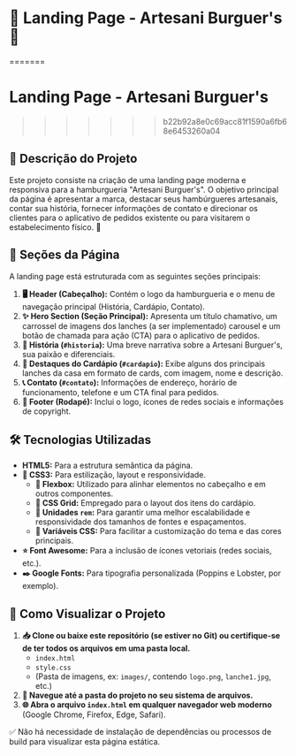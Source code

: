 # 🍔 Landing Page - Artesani Burguer's 🍔
=======
# Landing Page - Artesani Burguer's
>>>>>>> b22b92a8e0c69acc81f1590a6fb68e6453260a04

## 📝 Descrição do Projeto

Este projeto consiste na criação de uma landing page moderna e responsiva para a hamburgueria "Artesani Burguer's". O objetivo principal da página é apresentar a marca, destacar seus hambúrgueres artesanais, contar sua história, fornecer informações de contato e direcionar os clientes para o aplicativo de pedidos existente ou para visitarem o estabelecimento físico. 🎯

## 📖 Seções da Página

A landing page está estruturada com as seguintes seções principais:

1.  **🖥️ Header (Cabeçalho):** Contém o logo da hamburgueria e o menu de navegação principal (História, Cardápio, Contato).
2.  **✨ Hero Section (Seção Principal):** Apresenta um título chamativo, um carrossel de imagens dos lanches (a ser implementado) carousel e um botão de chamada para ação (CTA) para o aplicativo de pedidos.
3.  **📜 História (`#historia`):** Uma breve narrativa sobre a Artesani Burguer's, sua paixão e diferenciais.
4.  **🍔 Destaques do Cardápio (`#cardapio`):** Exibe alguns dos principais lanches da casa em formato de cards, com imagem, nome e descrição.
5.  **📞 Contato (`#contato`):** Informações de endereço, horário de funcionamento, telefone e um CTA final para pedidos.
6.  **👣 Footer (Rodapé):** Inclui o logo, ícones de redes sociais e informações de copyright.

## 🛠️ Tecnologias Utilizadas

* **HTML5:** Para a estrutura semântica da página.
* **🎨 CSS3:** Para estilização, layout e responsividade.
    * **💪 Flexbox:** Utilizado para alinhar elementos no cabeçalho e em outros componentes.
    * **🏁 CSS Grid:** Empregado para o layout dos itens do cardápio.
    * **📏 Unidades `rem`:** Para garantir uma melhor escalabilidade e responsividade dos tamanhos de fontes e espaçamentos.
    * **🔩 Variáveis CSS:** Para facilitar a customização do tema e das cores principais.
* **⭐ Font Awesome:** Para a inclusão de ícones vetoriais (redes sociais, etc.).
* **✒️ Google Fonts:** Para tipografia personalizada (Poppins e Lobster, por exemplo).

## 👀 Como Visualizar o Projeto

1.  **📥 Clone ou baixe este repositório (se estiver no Git) ou certifique-se de ter todos os arquivos em uma pasta local.**
    * `index.html`
    * `style.css`
    * (Pasta de imagens, ex: `images/`, contendo `logo.png`, `lanche1.jpg`, etc.)
2.  **📁 Navegue até a pasta do projeto no seu sistema de arquivos.**
3.  **🌐 Abra o arquivo `index.html` em qualquer navegador web moderno** (Google Chrome, Firefox, Edge, Safari).

✅ Não há necessidade de instalação de dependências ou processos de build para visualizar esta página estática.

